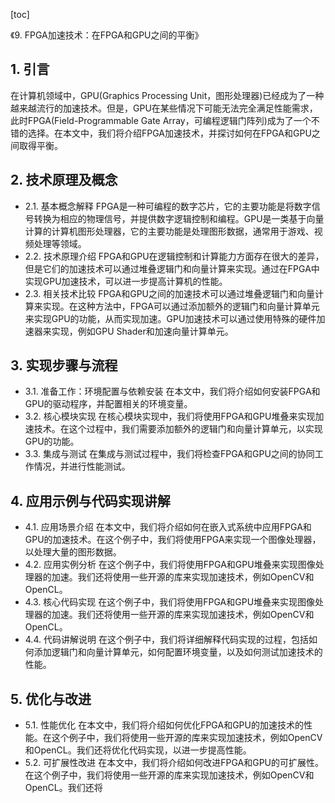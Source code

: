 
[toc]                    
                
                
《9. FPGA加速技术：在FPGA和GPU之间的平衡》

## 1. 引言

在计算机领域中，GPU(Graphics Processing Unit，图形处理器)已经成为了一种越来越流行的加速技术。但是，GPU在某些情况下可能无法完全满足性能需求，此时FPGA(Field-Programmable Gate Array，可编程逻辑门阵列)成为了一个不错的选择。在本文中，我们将介绍FPGA加速技术，并探讨如何在FPGA和GPU之间取得平衡。

## 2. 技术原理及概念

- 2.1. 基本概念解释
FPGA是一种可编程的数字芯片，它的主要功能是将数字信号转换为相应的物理信号，并提供数字逻辑控制和编程。GPU是一类基于向量计算的计算机图形处理器，它的主要功能是处理图形数据，通常用于游戏、视频处理等领域。
- 2.2. 技术原理介绍
FPGA和GPU在逻辑控制和计算能力方面存在很大的差异，但是它们的加速技术可以通过堆叠逻辑门和向量计算来实现。通过在FPGA中实现GPU加速技术，可以进一步提高计算机的性能。
- 2.3. 相关技术比较
FPGA和GPU之间的加速技术可以通过堆叠逻辑门和向量计算来实现。在这种方法中，FPGA可以通过添加额外的逻辑门和向量计算单元来实现GPU的功能，从而实现加速。GPU加速技术可以通过使用特殊的硬件加速器来实现，例如GPU Shader和加速向量计算单元。

## 3. 实现步骤与流程

- 3.1. 准备工作：环境配置与依赖安装
在本文中，我们将介绍如何安装FPGA和GPU的驱动程序，并配置相关的环境变量。
- 3.2. 核心模块实现
在核心模块实现中，我们将使用FPGA和GPU堆叠来实现加速技术。在这个过程中，我们需要添加额外的逻辑门和向量计算单元，以实现GPU的功能。
- 3.3. 集成与测试
在集成与测试过程中，我们将检查FPGA和GPU之间的协同工作情况，并进行性能测试。

## 4. 应用示例与代码实现讲解

- 4.1. 应用场景介绍
在本文中，我们将介绍如何在嵌入式系统中应用FPGA和GPU的加速技术。在这个例子中，我们将使用FPGA来实现一个图像处理器，以处理大量的图形数据。
- 4.2. 应用实例分析
在这个例子中，我们将使用FPGA和GPU堆叠来实现图像处理器的加速。我们还将使用一些开源的库来实现加速技术，例如OpenCV和OpenCL。
- 4.3. 核心代码实现
在这个例子中，我们将使用FPGA和GPU堆叠来实现图像处理器的加速。我们还将使用一些开源的库来实现加速技术，例如OpenCV和OpenCL。
- 4.4. 代码讲解说明
在这个例子中，我们将详细解释代码实现的过程，包括如何添加逻辑门和向量计算单元，如何配置环境变量，以及如何测试加速技术的性能。

## 5. 优化与改进

- 5.1. 性能优化
在本文中，我们将介绍如何优化FPGA和GPU的加速技术的性能。在这个例子中，我们将使用一些开源的库来实现加速技术，例如OpenCV和OpenCL。我们还将优化代码实现，以进一步提高性能。
- 5.2. 可扩展性改进
在本文中，我们将介绍如何改进FPGA和GPU的可扩展性。在这个例子中，我们将使用一些开源的库来实现加速技术，例如OpenCV和OpenCL。我们还将


